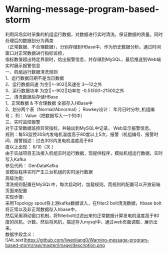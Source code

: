 # Warning-message-program-based-storm

利用风场实时采集的机组运行数据，对数据进行实时清洗，保证数据的质量。同时处理后的数据划分为两类   
（正常数据、不合理数据），分别存储到HBase中，作为历史数据分析。通过时间窗口对正常数据进行指标监控，   
指标数值超出特定界限时，给出报警信息，并存储到MySQL，最后推送到Web端实时展示报警信息   
一、机组运行数据清洗规则    
1、运行数据日期不是当日数据   
2、运行数据风速 为空||=-902||风速在 3～12之外    
3、运行数据功率 为空||=-902||功率在 -0.5*1500~2*1500之外   
二、清洗数据后存储HBase    
1、正常数据 & 不合理数据 全部存入HBase中    
2、划分两个表（Normal/Abnormal）； Rowkey设计： 年月日时分秒_机组编号； 列： Value（把数据写入一个列中）    
 三、实时监控报警     
对于正常数据监控异常指标，并输出到MySQL中记录， Web显示报警信息。   
规则：每5S监控30S内发电机温度高于80度以上5次，报警（机组编号、报警时间、报警描述：过去30S内发电机温度高于80   
度以上出现： 6/10（次 ）    
由于实战项目无法接入机组实时运行数据，现提供程序，模拟机组运行数据，实时写入Kafka   
参见代码： GenDataKafka    
该模拟程序实时产生三台机组的实时运行数据   
高级功能:    
清洗规则配置在MySQL中，每次启动时，加载规则。而规则的配置可以开放前端页面来配置   
实现步骤:     
采用Topology spout将上游kafka数据读入，在filter2 bolt清洗数据，hbase bolt将正常以及非正常数据存入hbase中，   
然后采用滑动窗口机制，将fliterbolt过滤出来的正常数据计算发电机温度高于80度的风机，计数。然后将风机，描述存入mysql中，通过web页面调取，展示出来。    
数据字段含义：    
![Alt_text]https://github.com/liwenliang0/Warning-message-program-based-storm/raw/master/image/description.png
